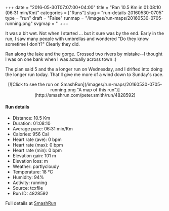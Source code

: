 +++
date = "2016-05-30T07:07:00+04:00"
title = "Ran 10.5 Km in 01:08:10 (06:31 min/Km)"
categories = ["Runs"]
slug = "run-details-20160530-0705"
type = "run"
draft = "False"
runmap = "/images/run-maps/20160530-0705-running.png"
svgmap = '<polyline points="8 45, 8 58, 7 59, 7 62, 7 63, 7 63, 0 65, 10 62, 10 62, 19 63, 23 61, 31 60, 42 62, 44 61, 46 59, 46 56, 46 55, 45 52, 45 51, 49 49, 49 47, 53 44, 51 42, 50 42, 53 40, 53 39, 53 38, 56 37, 59 35, 60 35, 59 34, 60 34, 73 28, 75 29, 72 33, 77 37, 81 43, 84 45, 78 48, 79 49, 84 46, 86 47, 90 54, 92 58, 100 68, 85 72, 82 71, 76 64, 69 66, 61 57, 52 60, 28 59, 28 58, 24 58, 24 45, 30 45, 12 44">'
+++

It was a bit wet. Not when I started ... but it sure was by the end. Early in the run, I saw many people with umbrellas and wondered "Do they know sometime I don't?"  Clearly they did. 

Ran along the lake and the gorge. Crossed two rivers by mistake--I thought I was on one bank when I was actually across town :)

The plan said 5 and the a longer run on Wednesday, and I drifted into doing the longer run today. That'll give me more of a wind down to Sunday's race. 


<!--more-->

<center>
[![Click to see the run on SmashRun](/images/run-maps/20160530-0705-running.png "A map of this run")](http://smashrun.com/peter.smith/run/4828592)
</center>

#### Run details

* Distance: 10.5 Km
* Duration: 01:08:10
* Average pace: 06:31 min/Km
* Calories: 956 Cal
* Heart rate (ave): 0 bpm
* Heart rate (max): 0 bpm
* Heart rate (min): 0 bpm
* Elevation gain: 101 m
* Elevation loss:  m
* Weather: partlycloudy
* Temperature: 18 &deg;C
* Humidity: 94%
* Activity: running
* Source: tcxfile
* Run ID: 4828592

Full details at [SmashRun](http://smashrun.com/peter.smith/run/4828592)